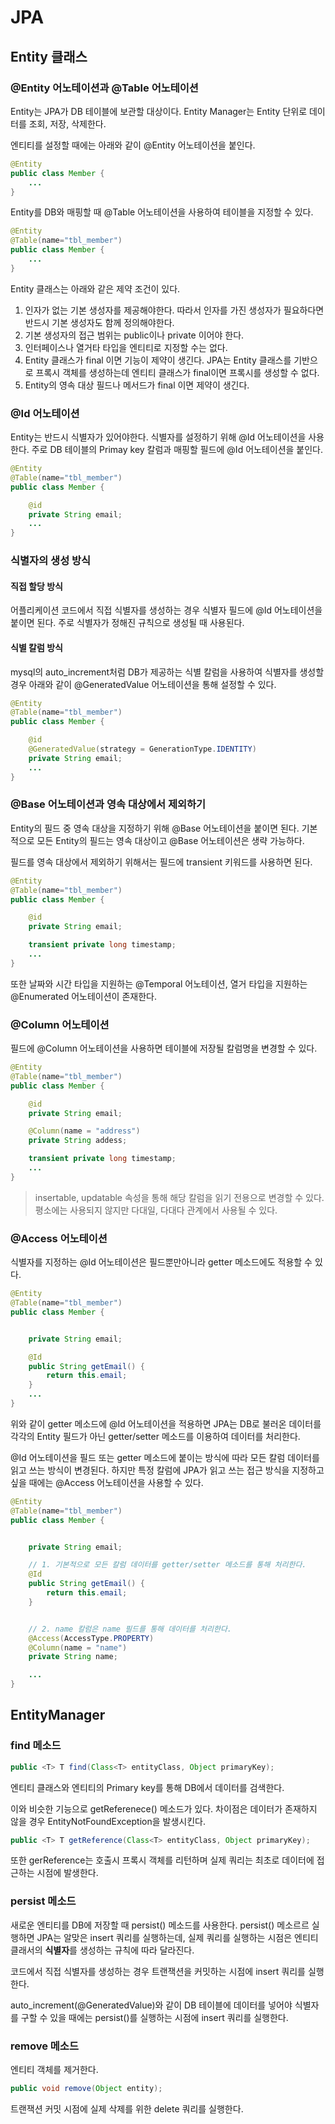 # JPA

## Entity 클래스

### @Entity 어노테이션과 @Table 어노테이션

Entity는 JPA가 DB 테이블에 보관할 대상이다.
Entity Manager는 Entity 단위로 데이터를 조회, 저장, 삭제한다.

엔티티를 설정할 때에는 아래와 같이 @Entity 어노테이션을 붙인다.

```Java
@Entity
public class Member {
    ...
}
```

Entity를 DB와 매핑할 때 @Table 어노테이션을 사용하여 테이블을 지정할 수 있다.

```Java
@Entity
@Table(name="tbl_member")
public class Member {
    ...
}
```

Entity 클래스는 아래와 같은 제약 조건이 있다.
1. 인자가 없는 기본 생성자를 제공해야한다. 따라서 인자를 가진 생성자가 필요하다면 반드시 기본 생성자도 함께 정의해야한다.
2. 기본 생성자의 접근 범위는 public이나 private 이어야 한다.
3. 인터페이스나 열거타 타입을 엔티티로 지정할 수는 없다.
4. Entity 클래스가 final 이면 기능이 제약이 생긴다. JPA는 Entity 클래스를 기반으로 프록시 객체를 생성하는데 엔티티 클래스가 final이면 프록시를 생성할 수 없다.
5. Entity의 영속 대상 필드나 메서드가 final 이면 제약이 생긴다.


### @Id 어노테이션

Entity는 반드시 식별자가 있어야한다. 식별자를 설정하기 위해 @Id 어노테이션을 사용한다.
주로 DB 테이블의 Primay key 칼럼과 매핑할 필드에 @Id 어노테이션을 붙인다.

```Java
@Entity
@Table(name="tbl_member")
public class Member {

    @id
    private String email;
    ...
}
```

### 식별자의 생성 방식

#### 직접 할당 방식
어플리케이션 코드에서 직접 식별자를 생성하는 경우 식별자 필드에 @Id 어노테이션을 붙이면 된다. 주로 식별자가 정해진 규칙으로 생성될 때 사용된다.

#### 식별 칼럼 방식
mysql의 auto_increment처럼 DB가 제공하는 식별 칼럼을 사용하여 식별자를 생성할 경우 아래와 같이 @GeneratedValue 어노테이션을 통해 설정할 수 있다.

```Java
@Entity
@Table(name="tbl_member")
public class Member {

    @id
    @GeneratedValue(strategy = GenerationType.IDENTITY)
    private String email;
    ...
}
```



### @Base 어노테이션과 영속 대상에서 제외하기

Entity의 필드 중 영속 대상을 지정하기 위해 @Base 어노테이션을 붙이면 된다.
기본적으로 모든 Entity의 필드는 영속 대상이고 @Base 어노테이션은 생략 가능하다.

필드를 영속 대상에서 제외하기 위해서는 필드에 transient 키워드를 사용하면 된다.

```Java
@Entity
@Table(name="tbl_member")
public class Member {

    @id
    private String email;

    transient private long timestamp;
    ...
}
```

또한 날짜와 시간 타입을 지원하는 @Temporal 어노테이션,
열거 타입을 지원하는 @Enumerated 어노테이션이 존재한다.


### @Column 어노테이션

필드에 @Column 어노테이션을 사용하면 테이블에 저장될 칼럼명을 변경할 수 있다.

```Java
@Entity
@Table(name="tbl_member")
public class Member {

    @id
    private String email;

    @Column(name = "address")
    private String addess;

    transient private long timestamp;
    ...
}
```
> insertable, updatable 속성을 통해 해당 칼럼을 읽기 전용으로 변경할 수 있다. 평소에는 사용되지 않지만
다대일, 다대다 관계에서 사용될 수 있다.


### @Access 어노테이션

식별자를 지정하는 @Id 어노테이션은 필드뿐만아니라 getter 메소드에도 적용할 수 있다.
```Java
@Entity
@Table(name="tbl_member")
public class Member {


    private String email;

    @Id
    public String getEmail() {
        return this.email;
    }
    ...
}
```

위와 같이 getter 메소드에 @Id 어노테이션을 적용하면 JPA는 DB로 불러온 데이터를 각각의 Entity 필드가 아닌 getter/setter 메소드를 이용하여 데이터를 처리한다.

@Id 어노테이션을 필드 또는 getter 메소드에 붙이는 방식에 따라 모든 칼럼 데이터를 읽고 쓰는 방식이 변경된다. 
하지만 특정 칼럼에 JPA가 읽고 쓰는 접근 방식을 지정하고 싶을 때에는 @Access 어노테이션을 사용할 수 있다.

```Java
@Entity
@Table(name="tbl_member")
public class Member {


    private String email;

    // 1. 기본적으로 모든 칼럼 데이터를 getter/setter 메소드를 통해 처리한다.
    @Id
    public String getEmail() {
        return this.email;
    }


    // 2. name 칼럼은 name 필드를 통해 데이터를 처리한다.
    @Access(AccessType.PROPERTY)
    @Column(name = "name")
    private String name;

    ...
}
```


## EntityManager

### find 메소드

```Java
public <T> T find(Class<T> entityClass, Object primaryKey);
```

엔티티 클래스와 엔티티의 Primary key를 통해 DB에서 데이터를 검색한다.

이와 비슷한 기능으로 getReferenece() 메소드가 있다.
차이점은 데이터가 존재하지 않을 경우 EntityNotFoundException을 발생시킨다.

```Java
public <T> T getReference(Class<T> entityClass, Object primaryKey);
```
또한 gerReference는 호출시 프록시 객체를 리턴하며 실제 쿼리는 최초로 데이터에 접근하는 시점에 발생한다.



### persist 메소드
새로운 엔티티를 DB에 저장할 때 persist() 메소드를 사용한다.
persist() 메소르르 실행하면 JPA는 알맞은 insert 쿼리를 실행하는데, 실제 쿼리를 실행하는 시점은 엔티티 클래서의 **식별자**를 생성하는 규칙에 따라 달라진다.

코드에서 직접 식별자를 생성하는 경우 트랜잭션을 커밋하는 시점에 insert 쿼리를 실행한다.

auto_increment(@GeneratedValue)와 같이 DB 테이블에 데이터를 넣어야 식별자를 구할 수 있을 때에는 persist()를 실행하는 시점에 insert 쿼리를 실행한다.

### remove 메소드
엔티티 객체를 제거한다.
```Java
public void remove(Object entity);
```
트랜잭션 커밋 시점에 실제 삭제를 위한 delete 쿼리를 실행한다.

